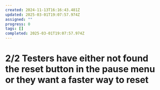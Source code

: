 ```yaml
---
created: 2024-11-13T16:16:43.481Z
updated: 2025-03-01T19:07:57.974Z
assigned: ""
progress: 0
tags: []
completed: 2025-03-01T19:07:57.974Z
---
```


# 2/2 Testers have either not found the reset button in the pause menu or they want a faster way to reset
